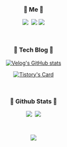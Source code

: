 <!--
**ImKunYoung/ImKunYoung** is a ✨ _special_ ✨ repository because its `README.md` (this file) appears on your GitHub profile.
-->

<h3 align="center"> 🐒 Me 🐒 </h3>
<p align="center">
  <a href="https://velog.io/@gun_123"><img src="https://img.shields.io/badge/Tech%20Blog-11B48A?style=flat-square&logo=Vimeo&logoColor=white&link=https://velog.io/@gun_123"/></a>&nbsp
  <a href="mailto:ur2kunyoung2@outlook.com"><img src="https://img.shields.io/badge/Microsoft Outlook-0078D4?style=flat-square&logo=Microsoft Outlook&logoColor=white&link=ur2kunyoung2@outlook.com"/></a>
  <a href="https://imkunyoung.tistory.com"><img src="https://img.shields.io/badge/Tistory-003366?style=flat-square&logo=Tistory&logoColor=white&link=https://imkunyoung.tistory.com"/></a>
</p>
<br>

<h3 align="center"> 📑 Tech Blog 📑 </h3>

<div align="center" style="text-align:center">

[![Velog's GitHub stats](https://velog-readme-stats.vercel.app/api?name=gun_123&tag=아키텍처)](https://velog.io/@gun_123)
  <br>

[![Tistory's Card](https://github-readme-tistory-card.vercel.app/api?name=imkunyoung&theme=santorini)](https://imkunyoung.tistory.com) 

</div>


<br>

<h3 align="center">🌴 Github Stats 🌴</h3>

<p align="center">
  <a href=""><img src="https://github-readme-stats-git-masterrstaa-rickstaa.vercel.app/api/top-langs/?username=ImKunYoung&layout=compact&langs_count=10"/></a>&nbsp
  <a href=""><img src="https://github-readme-stats-git-masterrstaa-rickstaa.vercel.app/api?username=ImKunYoung&count_private=true&show_icons=true"/></a>
</p>
<br>

<p align="center">
  <a href="https://hits.seeyoufarm.com"><img src="https://hits.seeyoufarm.com/api/count/incr/badge.svg?url=https%3A%2F%2Fgithub.com%2FImKunYoung&count_bg=%230F52D7&title_bg=%23000000&icon=github.svg&icon_color=%23E7E7E7&title=hits&edge_flat=false"/></a>
</p>

